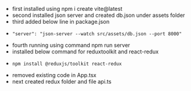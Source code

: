 - first installed using npm i create vite@latest
- second installed json server and created db.json under assets folder
- third added below line in package.json
-     "server": "json-server --watch src/assets/db.json --port 8000"
- fourth running using command npm run server
- installed below command for reduxtoolkit and react-redux
-     npm install @reduxjs/toolkit react-redux
- removed existing code in App.tsx
- next created redux folder and file api.ts

